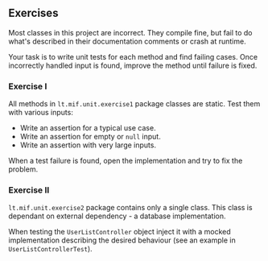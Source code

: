 ## Exercises

Most classes in this project are incorrect.
They compile fine, but fail to do what's described in their documentation comments
or crash at runtime.

Your task is to write unit tests for each method and find failing cases.
Once incorrectly handled input is found, improve the method until failure is fixed.

### Exercise I

All methods in `lt.mif.unit.exercise1` package classes are static. Test them with various inputs:

* Write an assertion for a typical use case.
* Write an assertion for empty or `null` input.
* Write an assertion with very large inputs.

When a test failure is found, open the implementation and try to fix the problem.

### Exercise II

`lt.mif.unit.exercise2` package contains only a single class. This class is dependant on external dependency - a database implementation.

When testing the `UserListController` object inject it with a mocked implementation describing the desired behaviour (see an example in `UserListControllerTest`).
